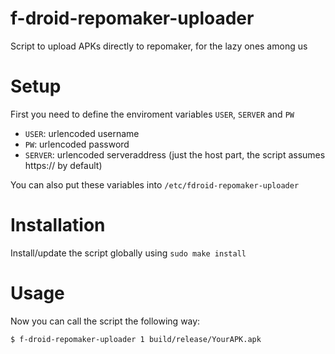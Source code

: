 # f-droid-repomaker-uploader

Script to upload APKs directly to repomaker, for the lazy ones among us

# Setup

First you need to define the enviroment variables `USER`, `SERVER` and `PW`
- `USER`: urlencoded username
- `PW`: urlencoded password
- `SERVER`: urlencoded serveraddress (just the host part, the script assumes https:// by default)

You can also put these variables into `/etc/fdroid-repomaker-uploader`

# Installation

Install/update the script globally using `sudo make install`

# Usage

Now you can call the script the following way:

```console
$ f-droid-repomaker-uploader 1 build/release/YourAPK.apk
```

